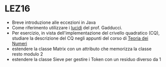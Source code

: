 # LEZ16
- Breve introduzione alle eccezioni in Java
- Come riferimento utilizzare i <a href="http://pages.di.unipi.it/gadducci/PR2-17/PR2-17-006a.pdf">lucidi</a> del prof. Gadducci.
- Per esercizio, in vista dell'implementazione del crivello quadratico (CQ), studiare la descrizione del CQ negli appunti del corso di <a href="www.mat.uniroma2.it/~geo2/quadraticsieve.pdf">Teoria dei Numeri</a> 
- estendere la classe Matrix con un attributo che memorizza la classe resto modulo 2 
- estendere la classe Sieve per gestire i Token con un residuo diverso da 1
